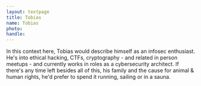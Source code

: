 ```yaml
---
layout: textpage
title: Tobias
name: Tobias
photo:
handle: 
---
```


In this context here, Tobias would describe himself as an infosec enthusiast. 
He's into ethical hacking, CTFs, cryptography - and related in person meetups - and currently works in roles as a cybersecurity architect. 
If there's any time left besides all of this, his family and the cause for animal & human rights, he'd prefer to spend it running, sailing or in a sauna.
